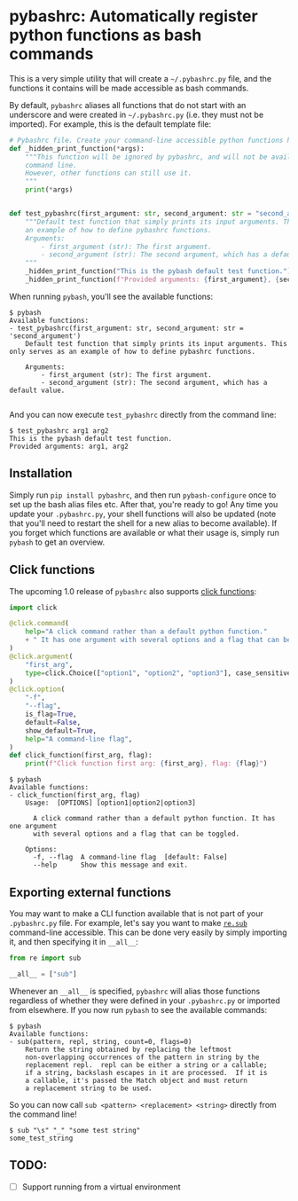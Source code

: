 # pybashrc: Automatically register python functions as bash commands
This is a very simple utility that will create a `~/.pybashrc.py` file, and the functions it contains will be made accessible as bash commands.

By default, `pybashrc` aliases all functions that do not start with an underscore and were created in `~/.pybashrc.py` (i.e. they must not be imported). For example, this is the default template file:
```python
# Pybashrc file. Create your command-line accessible python functions here.
def _hidden_print_function(*args):
    """This function will be ignored by pybashrc, and will not be available from the
    command line.
    However, other functions can still use it.
    """
    print(*args)


def test_pybashrc(first_argument: str, second_argument: str = "second_argument"):
    """Default test function that simply prints its input arguments. This only serves as
    an example of how to define pybashrc functions.
    Arguments:
        - first_argument (str): The first argument.
        - second_argument (str): The second argument, which has a default value.
    """
    _hidden_print_function("This is the pybash default test function.")
    _hidden_print_function(f"Provided arguments: {first_argument}, {second_argument}")
```

When running `pybash`, you'll see the available functions:
```
$ pybash
Available functions:
- test_pybashrc(first_argument: str, second_argument: str = 'second_argument')
	Default test function that simply prints its input arguments. This only serves as an example of how to define pybashrc functions.

	Arguments:
		- first_argument (str): The first argument.
		- second_argument (str): The second argument, which has a default value.
	
```

And you can now execute `test_pybashrc` directly from the command line:
```
$ test_pybashrc arg1 arg2
This is the pybash default test function.
Provided arguments: arg1, arg2
```

## Installation
Simply run `pip install pybashrc`, and then run `pybash-configure` once to set up the bash alias files etc. After that, you're ready to go! Any time you update your `.pybashrc.py`, your shell functions will also be updated (note that you'll need to restart the shell for a new alias to become available). If you forget which functions are available or what their usage is, simply run `pybash` to get an overview.

## Click functions
The upcoming 1.0 release of `pybashrc` also supports [click functions](https://click.palletsprojects.com/en/7.x/):
```python
import click

@click.command(
    help="A click command rather than a default python function."
    + " It has one argument with several options and a flag that can be toggled."
)
@click.argument(
    "first_arg",
    type=click.Choice(["option1", "option2", "option3"], case_sensitive=False),
)
@click.option(
    "-f",
    "--flag",
    is_flag=True,
    default=False,
    show_default=True,
    help="A command-line flag",
)
def click_function(first_arg, flag):
    print(f"Click function first arg: {first_arg}, flag: {flag}")
```

```
$ pybash
Available functions:
- click_function(first_arg, flag)
    Usage:  [OPTIONS] [option1|option2|option3]
    
      A click command rather than a default python function. It has one argument
      with several options and a flag that can be toggled.
    
    Options:
      -f, --flag  A command-line flag  [default: False]
      --help      Show this message and exit.

```

## Exporting external functions
You may want to make a CLI function available that is not part of your `.pybashrc.py` file. For example, let's say you want to make [`re.sub`](https://docs.python.org/3/library/re.html#re.sub) command-line accessible. This can be done very easily by simply importing it, and then specifying it in `__all__`:

```python
from re import sub

__all__ = ["sub"]
```

Whenever an `__all__` is specified, `pybashrc` will alias those functions regardless of whether they were defined in your `.pybashrc.py` or imported from elsewhere. If you now run `pybash` to see the available commands:
```
$ pybash
Available functions:
- sub(pattern, repl, string, count=0, flags=0)
    Return the string obtained by replacing the leftmost
    non-overlapping occurrences of the pattern in string by the
    replacement repl.  repl can be either a string or a callable;
    if a string, backslash escapes in it are processed.  If it is
    a callable, it's passed the Match object and must return
    a replacement string to be used.
```

So you can now call `sub <pattern> <replacement> <string>` directly from the command line!
```
$ sub "\s" "_" "some test string"
some_test_string
```

## TODO:
- [ ] Support running from a virtual environment
